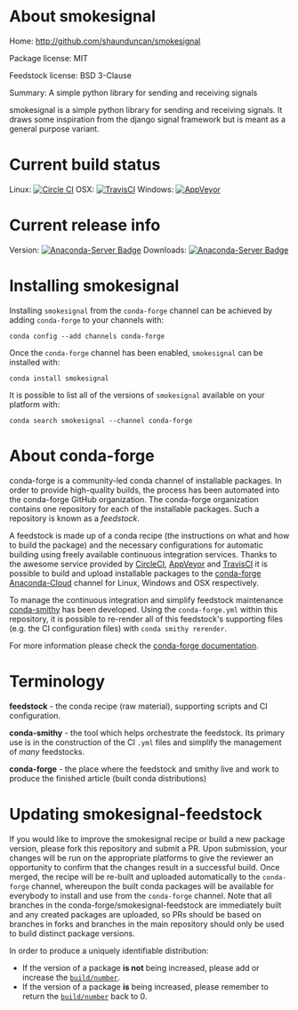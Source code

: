 About smokesignal
=================

Home: http://github.com/shaunduncan/smokesignal

Package license: MIT

Feedstock license: BSD 3-Clause

Summary: A simple python library for sending and receiving signals

smokesignal is a simple python library for sending and receiving
signals. It draws some inspiration from the django signal
framework but is meant as a general purpose variant.


Current build status
====================

Linux: [![Circle CI](https://circleci.com/gh/conda-forge/smokesignal-feedstock.svg?style=shield)](https://circleci.com/gh/conda-forge/smokesignal-feedstock)
OSX: [![TravisCI](https://travis-ci.org/conda-forge/smokesignal-feedstock.svg?branch=master)](https://travis-ci.org/conda-forge/smokesignal-feedstock)
Windows: [![AppVeyor](https://ci.appveyor.com/api/projects/status/github/conda-forge/smokesignal-feedstock?svg=True)](https://ci.appveyor.com/project/conda-forge/smokesignal-feedstock/branch/master)

Current release info
====================
Version: [![Anaconda-Server Badge](https://anaconda.org/conda-forge/smokesignal/badges/version.svg)](https://anaconda.org/conda-forge/smokesignal)
Downloads: [![Anaconda-Server Badge](https://anaconda.org/conda-forge/smokesignal/badges/downloads.svg)](https://anaconda.org/conda-forge/smokesignal)

Installing smokesignal
======================

Installing `smokesignal` from the `conda-forge` channel can be achieved by adding `conda-forge` to your channels with:

```
conda config --add channels conda-forge
```

Once the `conda-forge` channel has been enabled, `smokesignal` can be installed with:

```
conda install smokesignal
```

It is possible to list all of the versions of `smokesignal` available on your platform with:

```
conda search smokesignal --channel conda-forge
```


About conda-forge
=================

conda-forge is a community-led conda channel of installable packages.
In order to provide high-quality builds, the process has been automated into the
conda-forge GitHub organization. The conda-forge organization contains one repository
for each of the installable packages. Such a repository is known as a *feedstock*.

A feedstock is made up of a conda recipe (the instructions on what and how to build
the package) and the necessary configurations for automatic building using freely
available continuous integration services. Thanks to the awesome service provided by
[CircleCI](https://circleci.com/), [AppVeyor](http://www.appveyor.com/)
and [TravisCI](https://travis-ci.org/) it is possible to build and upload installable
packages to the [conda-forge](https://anaconda.org/conda-forge)
[Anaconda-Cloud](http://docs.anaconda.org/) channel for Linux, Windows and OSX respectively.

To manage the continuous integration and simplify feedstock maintenance
[conda-smithy](http://github.com/conda-forge/conda-smithy) has been developed.
Using the ``conda-forge.yml`` within this repository, it is possible to re-render all of
this feedstock's supporting files (e.g. the CI configuration files) with ``conda smithy rerender``.

For more information please check the [conda-forge documentation](https://conda-forge.org/docs/).

Terminology
===========

**feedstock** - the conda recipe (raw material), supporting scripts and CI configuration.

**conda-smithy** - the tool which helps orchestrate the feedstock.
                   Its primary use is in the construction of the CI ``.yml`` files
                   and simplify the management of *many* feedstocks.

**conda-forge** - the place where the feedstock and smithy live and work to
                  produce the finished article (built conda distributions)


Updating smokesignal-feedstock
==============================

If you would like to improve the smokesignal recipe or build a new
package version, please fork this repository and submit a PR. Upon submission,
your changes will be run on the appropriate platforms to give the reviewer an
opportunity to confirm that the changes result in a successful build. Once
merged, the recipe will be re-built and uploaded automatically to the
`conda-forge` channel, whereupon the built conda packages will be available for
everybody to install and use from the `conda-forge` channel.
Note that all branches in the conda-forge/smokesignal-feedstock are
immediately built and any created packages are uploaded, so PRs should be based
on branches in forks and branches in the main repository should only be used to
build distinct package versions.

In order to produce a uniquely identifiable distribution:
 * If the version of a package **is not** being increased, please add or increase
   the [``build/number``](http://conda.pydata.org/docs/building/meta-yaml.html#build-number-and-string).
 * If the version of a package **is** being increased, please remember to return
   the [``build/number``](http://conda.pydata.org/docs/building/meta-yaml.html#build-number-and-string)
   back to 0.
